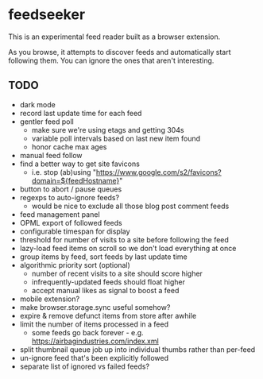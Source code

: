 # feedseeker

This is an experimental feed reader built as a browser extension.

As you browse, it attempts to discover feeds and automatically start following them. You can ignore the ones that aren't interesting.

## TODO

* dark mode
* record last update time for each feed
* gentler feed poll
  * make sure we're using etags and getting 304s
  * variable poll intervals based on last new item found
  * honor cache max ages
* manual feed follow
* find a better way to get site favicons
  * i.e. stop (ab)using "https://www.google.com/s2/favicons?domain=${feedHostname}"
* button to abort / pause queues
* regexps to auto-ignore feeds?
  * would be nice to exclude all those blog post comment feeds
* feed management panel
* OPML export of followed feeds
* configurable timespan for display
* threshold for number of visits to a site before following the feed
* lazy-load feed items on scroll so we don't load everything at once
* group items by feed, sort feeds by last update time
* algorithmic priority sort (optional)
  * number of recent visits to a site should score higher
  * infrequently-updated feeds should float higher
  * accept manual likes as signal to boost a feed
* mobile extension?
* make browser.storage.sync useful somehow?
* expire & remove defunct items from store after awhile
* limit the number of items processed in a feed
  * some feeds go back forever - e.g. https://airbagindustries.com/index.xml
* split thumbnail queue job up into individual thumbs rather than per-feed
* un-ignore feed that's been explicitly followed
* separate list of ignored vs failed feeds?
